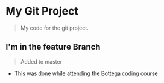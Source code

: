 # My Git Project

> My code for the git project.

## I'm in the feature Branch

> Added to master

- This was done while attending the Bottega coding course 

